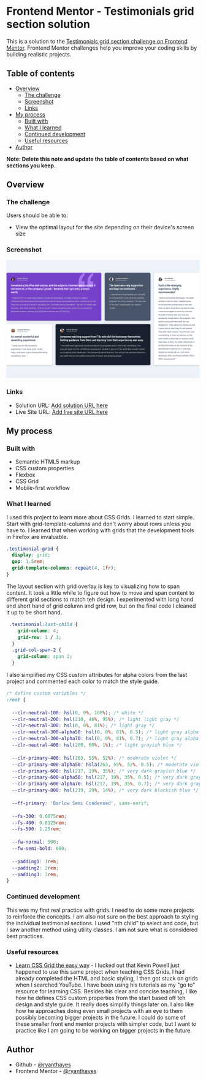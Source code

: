 # Frontend Mentor - Testimonials grid section solution

This is a solution to the [Testimonials grid section challenge on Frontend Mentor](https://www.frontendmentor.io/challenges/testimonials-grid-section-Nnw6J7Un7). Frontend Mentor challenges help you improve your coding skills by building realistic projects. 

## Table of contents

- [Overview](#overview)
  - [The challenge](#the-challenge)
  - [Screenshot](#screenshot)
  - [Links](#links)
- [My process](#my-process)
  - [Built with](#built-with)
  - [What I learned](#what-i-learned)
  - [Continued development](#continued-development)
  - [Useful resources](#useful-resources)
- [Author](#author)

**Note: Delete this note and update the table of contents based on what sections you keep.**

## Overview

### The challenge

Users should be able to:

- View the optimal layout for the site depending on their device's screen size

### Screenshot

![](./solution.png)

### Links

- Solution URL: [Add solution URL here](https://your-solution-url.com)
- Live Site URL: [Add live site URL here](https://your-live-site-url.com)

## My process

### Built with

- Semantic HTML5 markup
- CSS custom properties
- Flexbox
- CSS Grid
- Mobile-first workflow

### What I learned

I used this project to learn more about CSS Grids. I learned to start simple. Start with grid-template-columns and don't worry about rows unless you have to. I learned that when working with grids that the development tools in Firefox are invaluable. 

```css
.testimonial-grid {
  display: grid;
  gap: 1.5rem;
  grid-template-columns: repeat(4, 1fr);
}
```

The layout section with grid overlay is key to visualizing how to span content. It took a little while to figure out how to move and span content to different grid sections to match teh design. I experimented with long hand and short hand of grid column and grid row, but on the final code I cleaned it up to be short hand.

```css
 .testimonial:last-child {
    grid-column: 4;
    grid-row: 1 / 3;
  }
  .grid-col-span-2 {
    grid-column: span 2;
  }
  ```

I also simplified my CSS custom attributes for alpha colors from the last project and commented each color to match the style guide. 

```css
/* define custom variables */
:root {

  --clr-neutral-100: hsl(0, 0%, 100%); /* white */
  --clr-neutral-200: hsl(210, 46%, 95%); /* light light gray */
  --clr-neutral-300: hsl(0, 0%, 81%); /* light gray */
  --clr-neutral-300-alpha50: hsl(0, 0%, 81%, 0.5); /* light gray alpha 50%*/
  --clr-neutral-300-alpha70: hsl(0, 0%, 81%, 0.7); /* light gray alpha 70%*/
  --clr-neutral-400: hsl(200, 60%, 1%); /* light grayish blue */

  --clr-primary-400: hsl(263, 55%, 52%); /* moderate violet */
  --clr-primary-400-alpha50: hsla(263, 55%, 52%, 0.5); /* moderate violet */
  --clr-primary-600: hsl(217, 19%, 35%); /* very dark grayish blue */
  --clr-primary-600-alpha50: hsl(217, 19%, 35%, 0.5); /* very dark grayish blue alpha 50%*/
  --clr-primary-600-alpha70: hsl(217, 19%, 35%, 0.7); /* very dark grayish blue alpha 70% */
  --clr-primary-800: hsl(219, 29%, 14%); /* very dark blackish blue */

  --ff-primary: 'Barlow Semi Condensed', sans-serif;

  --fs-300: 0.6875rem;
  --fs-400: 0.8125rem;
  --fs-500: 1.25rem;

  --fw-normal: 500;
  --fw-semi-bold: 600;

  --padding1: 1rem;
  --padding2: 2rem;
  --padding3: 3rem;
}
```
### Continued development

This was my first real practice with grids. I need to do some more projects to reinforce the concepts. I am also not sure on the best approach to styling the individual testimonial sections. I used "nth child" to select and code, but I saw another method using utility classes. I am not sure what is considered best practices.

### Useful resources

- [Learn CSS Grid the easy way](https://www.youtube.com/watch?v=rg7Fvvl3taU) - I lucked out that Kevin Powell just happened to use this same project when teaching CSS Grids. I had already completed the HTML and basic styling, I then got stuck on grids when I searched YouTube. I have been using his tutorials as my "go to" resource for learning CSS. Besides his clear and concise teaching, I like how he defines CSS custom properties from the start based off teh design and style guide. It really does simplify things later on. I also like how he approaches doing even small projects with an eye to them possibly becoming bigger projects in the future. I could do some of these smaller front end mentor projects with simpler code, but I want to practice like I am going to be working on bigger projects in the future.

## Author

- Github - [@ryanthayes](https://github.com/ryanthayes)
- Frontend Mentor - [@ryanthayes](https://www.frontendmentor.io/profile/ryanthayes)
